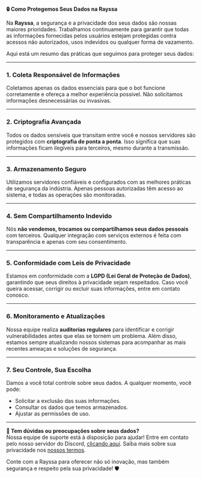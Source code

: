 **🔒 Como Protegemos Seus Dados na Rayssa**  

Na **Rayssa**, a segurança e a privacidade dos seus dados são nossas maiores prioridades. Trabalhamos continuamente para garantir que todas as informações fornecidas pelos usuários estejam protegidas contra acessos não autorizados, usos indevidos ou qualquer forma de vazamento.  

Aqui está um resumo das práticas que seguimos para proteger seus dados:  

---

### **1. Coleta Responsável de Informações**  
Coletamos apenas os dados essenciais para que o bot funcione corretamente e ofereça a melhor experiência possível. Não solicitamos informações desnecessárias ou invasivas.  

---

### **2. Criptografia Avançada**  
Todos os dados sensíveis que transitam entre você e nossos servidores são protegidos com **criptografia de ponta a ponta**. Isso significa que suas informações ficam ilegíveis para terceiros, mesmo durante a transmissão.  

---

### **3. Armazenamento Seguro**  
Utilizamos servidores confiáveis e configurados com as melhores práticas de segurança da indústria. Apenas pessoas autorizadas têm acesso ao sistema, e todas as operações são monitoradas.  

---

### **4. Sem Compartilhamento Indevido**  
Nós **não vendemos, trocamos ou compartilhamos seus dados pessoais** com terceiros. Qualquer integração com serviços externos é feita com transparência e apenas com seu consentimento.  

---

### **5. Conformidade com Leis de Privacidade**  
Estamos em conformidade com a **LGPD (Lei Geral de Proteção de Dados)**, garantindo que seus direitos à privacidade sejam respeitados. Caso você queira acessar, corrigir ou excluir suas informações, entre em contato conosco.  

---

### **6. Monitoramento e Atualizações**  
Nossa equipe realiza **auditorias regulares** para identificar e corrigir vulnerabilidades antes que elas se tornem um problema. Além disso, estamos sempre atualizando nossos sistemas para acompanhar as mais recentes ameaças e soluções de segurança.  

---

### **7. Seu Controle, Sua Escolha**  
Damos a você total controle sobre seus dados. A qualquer momento, você pode:  
- Solicitar a exclusão das suas informações.  
- Consultar os dados que temos armazenados.  
- Ajustar as permissões de uso.  

---

**💬 Tem dúvidas ou preocupações sobre seus dados?**  
Nossa equipe de suporte está à disposição para ajudar! Entre em contato pelo nosso servidor do Discord, [clicando aqui](https://discord.gg/jqxNwB65Zp).
Saiba mais sobre sua privacidade nos [nossos termos](https://github.com/serenysstudios/rayssa/blob/main/TSPP_Rayssa.md).

Conte com a Rayssa para oferecer não só inovação, mas também segurança e respeito pela sua privacidade! 🛡️  

